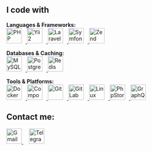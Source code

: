 <h2 align="left">I code with</h2>

<p align="left">

  <b>Languages & Frameworks:</b><br />
  <a href="https://www.php.net/" target="_blank" rel="noopener noreferrer">
    <img src="https://cdn.jsdelivr.net/gh/devicons/devicon/icons/php/php-original.svg" height="40" alt="PHP" title="PHP" style="margin-right:10px;" />
  </a>
  <a href="https://www.yiiframework.com/" target="_blank" rel="noopener noreferrer">
    <img src="https://cdn.jsdelivr.net/gh/devicons/devicon/icons/yii/yii-original.svg" height="40" alt="Yii2" title="Yii2" style="margin-right:10px;" />
  </a>
  <a href="https://laravel.com/" target="_blank" rel="noopener noreferrer">
    <img src="https://cdn.jsdelivr.net/gh/devicons/devicon/icons/laravel/laravel-original.svg" height="40" alt="Laravel" title="Laravel" style="margin-right:10px;" />
  </a>
  <a href="https://symfony.com/" target="_blank" rel="noopener noreferrer">
    <img src="https://cdn.jsdelivr.net/gh/devicons/devicon/icons/symfony/symfony-original.svg" height="40" alt="Symfony" title="Symfony" style="margin-right:10px;" />
  </a>
  <a href="https://framework.zend.com/" target="_blank" rel="noopener noreferrer">
    <img src="https://cdn.jsdelivr.net/gh/devicons/devicon/icons/zend/zend-original.svg" height="40" alt="Zend Framework" title="Zend Framework" style="margin-right:10px;" />
  </a>

</p>

<p align="left">

  <b>Databases & Caching:</b><br />
  <a href="https://www.mysql.com/" target="_blank" rel="noopener noreferrer">
    <img src="https://cdn.jsdelivr.net/gh/devicons/devicon/icons/mysql/mysql-original.svg" height="40" alt="MySQL" title="MySQL" style="margin-right:10px;" />
  </a>
  <a href="https://www.postgresql.org/" target="_blank" rel="noopener noreferrer">
    <img src="https://cdn.jsdelivr.net/gh/devicons/devicon/icons/postgresql/postgresql-original.svg" height="40" alt="PostgreSQL" title="PostgreSQL" style="margin-right:10px;" />
  </a>
  <a href="https://redis.io/" target="_blank" rel="noopener noreferrer">
    <img src="https://cdn.jsdelivr.net/gh/devicons/devicon/icons/redis/redis-original.svg" height="40" alt="Redis" title="Redis" style="margin-right:10px;" />
  </a>

</p>

<p align="left">

  <b>Tools & Platforms:</b><br />
  <a href="https://www.docker.com/" target="_blank" rel="noopener noreferrer">
    <img src="https://cdn.jsdelivr.net/gh/devicons/devicon/icons/docker/docker-original.svg" height="40" alt="Docker" title="Docker" style="margin-right:10px;" />
  </a>
  <a href="https://getcomposer.org/" target="_blank" rel="noopener noreferrer">
    <img src="https://cdn.jsdelivr.net/gh/devicons/devicon/icons/composer/composer-original.svg" height="40" alt="Composer" title="Composer" style="margin-right:10px;" />
  </a>
  <a href="https://git-scm.com/" target="_blank" rel="noopener noreferrer">
    <img src="https://cdn.jsdelivr.net/gh/devicons/devicon/icons/git/git-original.svg" height="40" alt="Git" title="Git" style="margin-right:10px;" />
  </a>
  <a href="https://about.gitlab.com/" target="_blank" rel="noopener noreferrer">
    <img src="https://cdn.jsdelivr.net/gh/devicons/devicon/icons/gitlab/gitlab-original.svg" height="40" alt="GitLab" title="GitLab" style="margin-right:10px;" />
  </a>
  <a href="https://www.linux.org/" target="_blank" rel="noopener noreferrer">
    <img src="https://cdn.jsdelivr.net/gh/devicons/devicon/icons/linux/linux-original.svg" height="40" alt="Linux" title="Linux" style="margin-right:10px;" />
  </a>
  <a href="https://www.jetbrains.com/phpstorm/" target="_blank" rel="noopener noreferrer">
    <img src="https://cdn.jsdelivr.net/gh/devicons/devicon/icons/phpstorm/phpstorm-original.svg" height="40" alt="PhpStorm" title="PhpStorm" style="margin-right:10px;" />
  </a>
  <a href="https://graphql.org/" target="_blank" rel="noopener noreferrer">
    <img src="https://cdn.jsdelivr.net/gh/devicons/devicon/icons/graphql/graphql-plain.svg" height="40" alt="GraphQL" title="GraphQL" style="margin-right:10px;" />
  </a>

</p>

###

<h2 align="left">Contact me:</h2>

<p align="left">
  <a href="mailto:yatcekya@gmail.com" target="_blank" rel="noopener noreferrer" style="margin-right:15px;">
    <img src="https://raw.githubusercontent.com/maurodesouza/profile-readme-generator/master/src/assets/icons/social/gmail/default.svg" width="40" alt="Gmail" title="Gmail" />
  </a>
  <a href="https://telegram.me/Yatseck" target="_blank" rel="noopener noreferrer">
    <img src="https://raw.githubusercontent.com/maurodesouza/profile-readme-generator/master/src/assets/icons/social/telegram/default.svg" width="40" alt="Telegram" title="Telegram" />
  </a>
</p>
